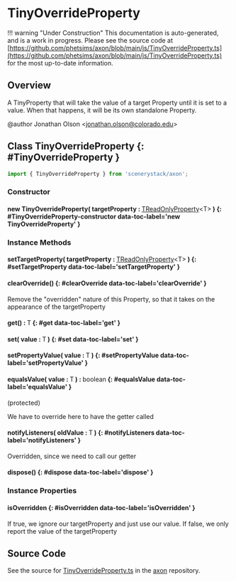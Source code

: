 # TinyOverrideProperty

!!! warning "Under Construction"
    This documentation is auto-generated, and is a work in progress. Please see the source code at
    [https://github.com/phetsims/axon/blob/main/js/TinyOverrideProperty.ts](https://github.com/phetsims/axon/blob/main/js/TinyOverrideProperty.ts) for the most up-to-date information.

## Overview

A TinyProperty that will take the value of a target Property until it is set to a value. When that happens, it will
be its own standalone Property.

@author Jonathan Olson &lt;jonathan.olson@colorado.edu&gt;

## Class TinyOverrideProperty {: #TinyOverrideProperty }


```js
import { TinyOverrideProperty } from 'scenerystack/axon';
```
### Constructor

#### new TinyOverrideProperty( targetProperty : <span style="font-weight: 400;">[TReadOnlyProperty](../axon/TReadOnlyProperty.md)&lt;T&gt;</span> ) {: #TinyOverrideProperty-constructor data-toc-label='new TinyOverrideProperty' }

### Instance Methods

#### setTargetProperty( targetProperty : <span style="font-weight: 400;">[TReadOnlyProperty](../axon/TReadOnlyProperty.md)&lt;T&gt;</span> ) {: #setTargetProperty data-toc-label='setTargetProperty' }

#### clearOverride() {: #clearOverride data-toc-label='clearOverride' }

Remove the "overridden" nature of this Property, so that it takes on the appearance of the targetProperty

#### get() : <span style="font-weight: 400;">T</span> {: #get data-toc-label='get' }

#### set( value : <span style="font-weight: 400;">T</span> ) {: #set data-toc-label='set' }

#### setPropertyValue( value : <span style="font-weight: 400;">T</span> ) {: #setPropertyValue data-toc-label='setPropertyValue' }

#### equalsValue( value : <span style="font-weight: 400;">T</span> ) : <span style="font-weight: 400;"><span style="color: hsla(calc(var(--md-hue) + 180deg),80%,40%,1);">boolean</span></span> {: #equalsValue data-toc-label='equalsValue' }

(protected)

We have to override here to have the getter called

#### notifyListeners( oldValue : <span style="font-weight: 400;">T</span> ) {: #notifyListeners data-toc-label='notifyListeners' }

Overridden, since we need to call our getter

#### dispose() {: #dispose data-toc-label='dispose' }

### Instance Properties

#### isOverridden {: #isOverridden data-toc-label='isOverridden' }

If true, we ignore our targetProperty and just use our value. If false, we only report the value of the
targetProperty



## Source Code

See the source for [TinyOverrideProperty.ts](https://github.com/phetsims/axon/blob/main/js/TinyOverrideProperty.ts) in the [axon](https://github.com/phetsims/axon) repository.
